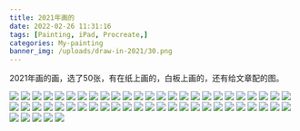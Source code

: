 ```yaml
---
title: 2021年画的
date: 2022-02-26 11:31:16
tags: [Painting, iPad, Procreate,]
categories: My-painting
banner_img: /uploads/draw-in-2021/30.png
---
```


2021年画的画，选了50张，有在纸上画的，白板上画的，还有给文章配的图。

![](/uploads/draw-in-2021/01.jpeg)
![](/uploads/draw-in-2021/02.jpg)
![](/uploads/draw-in-2021/03.jpg)
![](/uploads/draw-in-2021/04.jpg)
![](/uploads/draw-in-2021/54.png)
![](/uploads/draw-in-2021/05.png)
![](/uploads/draw-in-2021/06.png)
![](/uploads/draw-in-2021/07.jpg)
![](/uploads/draw-in-2021/08.jpg)
![](/uploads/draw-in-2021/09.png)
![](/uploads/draw-in-2021/10.png)
![](/uploads/draw-in-2021/11.png)
![](/uploads/draw-in-2021/12.png)
![](/uploads/draw-in-2021/13.png)
![](/uploads/draw-in-2021/14.png)
![](/uploads/draw-in-2021/15.png)
![](/uploads/draw-in-2021/16.png)
![](/uploads/draw-in-2021/17.png)
![](/uploads/draw-in-2021/18.png)
![](/uploads/draw-in-2021/19.png)
![](/uploads/draw-in-2021/20.png)
![](/uploads/draw-in-2021/21.png)
![](/uploads/draw-in-2021/22.png)
![](/uploads/draw-in-2021/23.png)
![](/uploads/draw-in-2021/24.png)
![](/uploads/draw-in-2021/25.png)
![](/uploads/draw-in-2021/26.png)
![](/uploads/draw-in-2021/27.png)
![](/uploads/draw-in-2021/28.png)
![](/uploads/draw-in-2021/29.png)
![](/uploads/draw-in-2021/30.png)
![](/uploads/draw-in-2021/31.png)
![](/uploads/draw-in-2021/32.jpg)
![](/uploads/draw-in-2021/33.png)
![](/uploads/draw-in-2021/34.png)
![](/uploads/draw-in-2021/35.png)
![](/uploads/draw-in-2021/36.png)
![](/uploads/draw-in-2021/37.png)
![](/uploads/draw-in-2021/38.png)
![](/uploads/draw-in-2021/39.png)
![](/uploads/draw-in-2021/40.png)
![](/uploads/draw-in-2021/41.png)
![](/uploads/draw-in-2021/42.png)
![](/uploads/draw-in-2021/55.png)
![](/uploads/draw-in-2021/51.jpeg)
![](/uploads/draw-in-2021/52.jpeg)
![](/uploads/draw-in-2021/53.jpeg)
![](/uploads/draw-in-2021/43.jpg)
![](/uploads/draw-in-2021/44.jpeg)
![](/uploads/draw-in-2021/45.jpg)
![](/uploads/draw-in-2021/46.jpeg)
![](/uploads/draw-in-2021/47.jpg)
![](/uploads/draw-in-2021/48.png)
![](/uploads/draw-in-2021/49.jpg)
![](/uploads/draw-in-2021/50.jpg)


